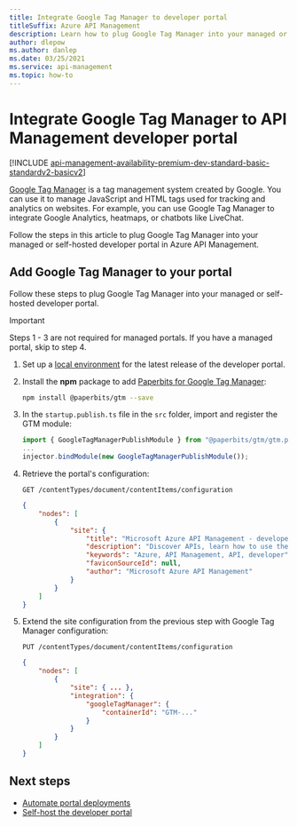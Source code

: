 ```yaml
---
title: Integrate Google Tag Manager to developer portal
titleSuffix: Azure API Management
description: Learn how to plug Google Tag Manager into your managed or self-hosted developer portal in Azure API Management.
author: dlepow
ms.author: danlep
ms.date: 03/25/2021
ms.service: api-management
ms.topic: how-to
---
```


# Integrate Google Tag Manager to API Management developer portal

[!INCLUDE [api-management-availability-premium-dev-standard-basic-standardv2-basicv2](../../includes/api-management-availability-premium-dev-standard-basic-standardv2-basicv2.md)]

[Google Tag Manager](https://developers.google.com/tag-manager) is a tag management system created by Google. You can use it to manage JavaScript and HTML tags used for tracking and analytics on websites. For example, you can use Google Tag Manager to integrate Google Analytics, heatmaps, or chatbots like LiveChat.

Follow the steps in this article to plug Google Tag Manager into your managed or self-hosted developer portal in Azure API Management.

## Add Google Tag Manager to your portal

Follow these steps to plug Google Tag Manager into your managed or self-hosted developer portal.

> [!IMPORTANT]
> Steps 1 - 3 are not required for managed portals. If you have a managed portal, skip to step 4.

1. Set up a [local environment](developer-portal-self-host.md#step-1-set-up-local-environment) for the latest release of the developer portal.

1. Install the **npm** package to add [Paperbits for Google Tag Manager](https://github.com/paperbits/paperbits-gtm):

    ```sh
    npm install @paperbits/gtm --save
    ```

1. In the `startup.publish.ts` file in the `src` folder, import and register the GTM module:

    ```typescript
    import { GoogleTagManagerPublishModule } from "@paperbits/gtm/gtm.publish.module";
    ...
    injector.bindModule(new GoogleTagManagerPublishModule());
    ```
1. Retrieve the portal's configuration:

    ```http
    GET /contentTypes/document/contentItems/configuration
    ```

    ```json
    {
        "nodes": [
            {
                "site": {
                    "title": "Microsoft Azure API Management - developer portal",
                    "description": "Discover APIs, learn how to use them, try them out interactively, and sign up to acquire keys.",
                    "keywords": "Azure, API Management, API, developer",
                    "faviconSourceId": null,
                    "author": "Microsoft Azure API Management"
                }
            }
        ]
    }
    ```

1. Extend the site configuration from the previous step with Google Tag Manager configuration:

    ```http
    PUT /contentTypes/document/contentItems/configuration
    ```

    ```json
    {
        "nodes": [
            {
                "site": { ... },
                "integration": {
                    "googleTagManager": {
                        "containerId": "GTM-..."
                    }
                }
            }
        ]
    }
    ```

## Next steps

- [Automate portal deployments](automate-portal-deployments.md)
- [Self-host the developer portal](developer-portal-self-host.md)